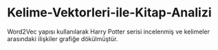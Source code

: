 # Kelime-Vektorleri-ile-Kitap-Analizi
Word2Vec yapısı kullanılarak Harry Potter serisi incelenmiş ve kelimeler arasındaki ilişkiler grafiğe dökülmüştür.
